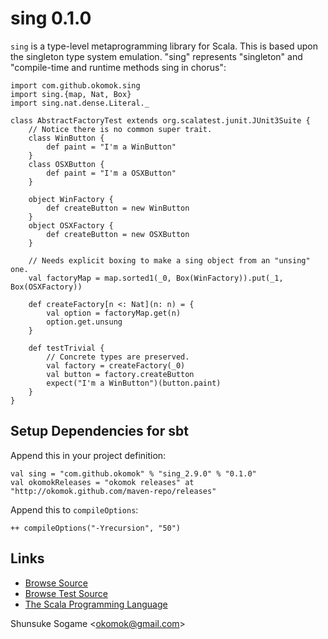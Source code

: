 
# sing 0.1.0

`sing` is a type-level metaprogramming library for Scala.
This is based upon the singleton type system emulation.
"sing" represents "singleton" and "compile-time and runtime methods sing in chorus":

    import com.github.okomok.sing
    import sing.{map, Nat, Box}
    import sing.nat.dense.Literal._

    class AbstractFactoryTest extends org.scalatest.junit.JUnit3Suite {
        // Notice there is no common super trait.
        class WinButton {
            def paint = "I'm a WinButton"
        }
        class OSXButton {
            def paint = "I'm a OSXButton"
        }

        object WinFactory {
            def createButton = new WinButton
        }
        object OSXFactory {
            def createButton = new OSXButton
        }

        // Needs explicit boxing to make a sing object from an "unsing" one.
        val factoryMap = map.sorted1(_0, Box(WinFactory)).put(_1, Box(OSXFactory))

        def createFactory[n <: Nat](n: n) = {
            val option = factoryMap.get(n)
            option.get.unsung
        }

        def testTrivial {
            // Concrete types are preserved.
            val factory = createFactory(_0)
            val button = factory.createButton
            expect("I'm a WinButton")(button.paint)
        }
    }




## Setup Dependencies for sbt

Append this in your project definition:

    val sing = "com.github.okomok" % "sing_2.9.0" % "0.1.0"
    val okomokReleases = "okomok releases" at "http://okomok.github.com/maven-repo/releases"

Append this to `compileOptions`:

    ++ compileOptions("-Yrecursion", "50")




## Links

* [Browse Source]
* [Browse Test Source]
* [The Scala Programming Language]


Shunsuke Sogame <<okomok@gmail.com>>


[MIT License]: http://www.opensource.org/licenses/mit-license.php "MIT License"
[Browse Source]: http://github.com/okomok/sing/tree/master/src/main/scala "Browse Source"
[Browse Test Source]: http://github.com/okomok/sing/tree/master/src/test/scala "Browse Test Source"
[The Scala Programming Language]: http://www.scala-lang.org/ "The Scala Programming Language"
[PEG]: http://en.wikipedia.org/wiki/Parsing_expression_grammar "PEG"
[MetaScala]: http://www.assembla.com/wiki/show/metascala "MetaScala"
[Michid's Weblog]: http://michid.wordpress.com/ "Michid's Weblog"
[Apocalisp]: http://apocalisp.wordpress.com/ "Apocalisp"
[Boost.Fusion]: http://www.boost.org/doc/libs/release/libs/fusion/ "Boost.Fusion"
[scala.react]: http://lamp.epfl.ch/~imaier/ "scala.react"
[Reactive Extensions]: http://msdn.microsoft.com/en-us/devlabs/ee794896.aspx "Reactive Extensions"
[scala.Responder]: http://scala.sygneca.com/libs/responder "scala.Responder"
[scala.collection.Traversable]: http://www.scala-lang.org/archives/downloads/distrib/files/nightly/docs/library/scala/collection/Traversable.html "scala.collection.Traversable"
[scala-arm]: http://github.com/jsuereth/scala-arm "scala-arm"
[ARM in Java]: http://www.infoq.com/news/2010/08/arm-blocks "Automatic Resource Management in Java"

